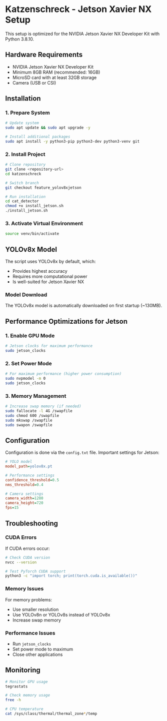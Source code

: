 # Katzenschreck - Jetson Xavier NX Setup

This setup is optimized for the NVIDIA Jetson Xavier NX Developer Kit with Python 3.8.10.

## Hardware Requirements

- NVIDIA Jetson Xavier NX Developer Kit
- Minimum 8GB RAM (recommended: 16GB)
- MicroSD card with at least 32GB storage
- Camera (USB or CSI)

## Installation

### 1. Prepare System

```bash
# Update system
sudo apt update && sudo apt upgrade -y

# Install additional packages
sudo apt install -y python3-pip python3-dev python3-venv git
```

### 2. Install Project

```bash
# Clone repository
git clone <repository-url>
cd katzenschreck

# Switch branch
git checkout feature_yolov8xjetson

# Run installation
cd cat_detector
chmod +x install_jetson.sh
./install_jetson.sh
```

### 3. Activate Virtual Environment

```bash
source venv/bin/activate
```

## YOLOv8x Model

The script uses YOLOv8x by default, which:
- Provides highest accuracy
- Requires more computational power
- Is well-suited for Jetson Xavier NX

### Model Download

The YOLOv8x model is automatically downloaded on first startup (~130MB).

## Performance Optimizations for Jetson

### 1. Enable GPU Mode

```bash
# Jetson clocks for maximum performance
sudo jetson_clocks
```

### 2. Set Power Mode

```bash
# For maximum performance (higher power consumption)
sudo nvpmodel -m 0
sudo jetson_clocks
```

### 3. Memory Management

```bash
# Increase swap memory (if needed)
sudo fallocate -l 4G /swapfile
sudo chmod 600 /swapfile
sudo mkswap /swapfile
sudo swapon /swapfile
```

## Configuration

Configuration is done via the `config.txt` file. Important settings for Jetson:

```ini
# YOLO model
model_path=yolov8x.pt

# Performance settings
confidence_threshold=0.5
nms_threshold=0.4

# Camera settings
camera_width=1280
camera_height=720
fps=15
```

## Troubleshooting

### CUDA Errors
If CUDA errors occur:
```bash
# Check CUDA version
nvcc --version

# Test PyTorch CUDA support
python3 -c "import torch; print(torch.cuda.is_available())"
```

### Memory Issues
For memory problems:
- Use smaller resolution
- Use YOLOv8n or YOLOv8s instead of YOLOv8x
- Increase swap memory

### Performance Issues
- Run `jetson_clocks`
- Set power mode to maximum
- Close other applications

## Monitoring

```bash
# Monitor GPU usage
tegrastats

# Check memory usage
free -h

# CPU temperature
cat /sys/class/thermal/thermal_zone*/temp
```

